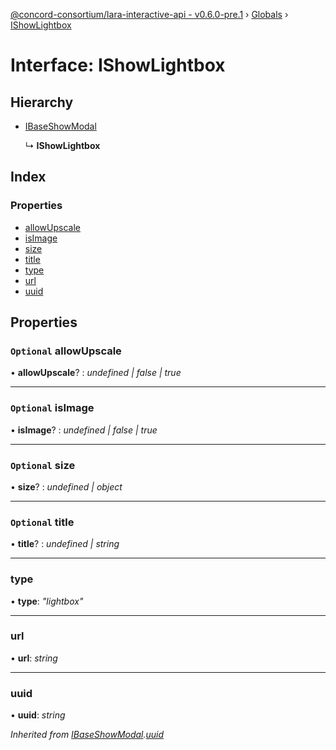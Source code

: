 [@concord-consortium/lara-interactive-api - v0.6.0-pre.1](../README.md) › [Globals](../globals.md) › [IShowLightbox](ishowlightbox.md)

# Interface: IShowLightbox

## Hierarchy

* [IBaseShowModal](ibaseshowmodal.md)

  ↳ **IShowLightbox**

## Index

### Properties

* [allowUpscale](ishowlightbox.md#optional-allowupscale)
* [isImage](ishowlightbox.md#optional-isimage)
* [size](ishowlightbox.md#optional-size)
* [title](ishowlightbox.md#optional-title)
* [type](ishowlightbox.md#type)
* [url](ishowlightbox.md#url)
* [uuid](ishowlightbox.md#uuid)

## Properties

### `Optional` allowUpscale

• **allowUpscale**? : *undefined | false | true*

___

### `Optional` isImage

• **isImage**? : *undefined | false | true*

___

### `Optional` size

• **size**? : *undefined | object*

___

### `Optional` title

• **title**? : *undefined | string*

___

###  type

• **type**: *"lightbox"*

___

###  url

• **url**: *string*

___

###  uuid

• **uuid**: *string*

*Inherited from [IBaseShowModal](ibaseshowmodal.md).[uuid](ibaseshowmodal.md#uuid)*
